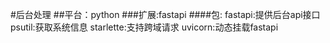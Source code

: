 #后台处理
##平台：python
###扩展:fastapi
####包:
fastapi:提供后台api接口
psutil:获取系统信息
starlette:支持跨域请求
uvicorn:动态挂载fastapi